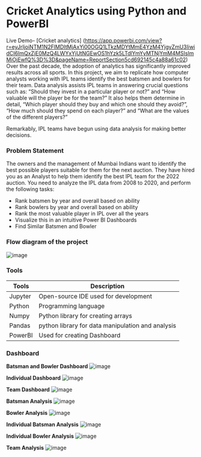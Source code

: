 # Cricket Analytics using Python and PowerBI 
Live Demo- [Cricket analytics]
 (https://app.powerbi.com/view?r=eyJrIjoiNTM1N2FlMDItMjAxYi00OGQ1LTkzMDYtMmE4YzM4YjgyZmU3IiwidCI6ImQxZjE0MzQ4LWYxYjUtNGEwOS1hYzk5LTdlYmYyMTNjYmM4MSIsImMiOjEwfQ%3D%3D&pageName=ReportSection5cd692145c4a88a61c02)
Over the past decade, the adoption of analytics has significantly improved results across all sports. In this project, we aim to replicate how computer analysts working with IPL teams identify the best batsmen and bowlers for their team. Data analysis assists IPL teams in answering crucial questions such as: “Should they invest in a particular player or not?” and “How valuable will the player be for the team?” It also helps them determine in detail, “Which player should they buy and which one should they avoid?”, “How much should they spend on each player?” and “What are the values of the different players?”

Remarkably, IPL teams have begun using data analysis for making better decisions.
### Problem Statement
The owners and the management of Mumbai Indians want to identify the best possible players suitable for them for the next auction. They have hired you as an Analyst to help them identify the best IPL team for the 2022 auction. You need to analyze the IPL data from 2008 to 2020, and perform the following tasks:
- Rank batsmen by year and overall based on ability
- Rank bowlers by year and overall based on ability
- Rank the most valuable player in IPL over all the years
- Visualize this in an intuitive Power BI Dashboards
- Find Similar Batsmen and Bowler

### Flow diagram of the project
![image](https://i.ibb.co/zs0N8Vx/FLow.png)

### Tools
| Tools | Description |
| ------ | ------ |
| Jupyter | Open-source IDE used for development |
| Python | Programming language |
| Numpy | Python library for creating arrays |
| Pandas | python library for data manipulation and analysis |
| PowerBI | Used for creating Dashboard |


### Dashboard

**Batsman and Bowler Dashboard**
![image](https://github.com/mihirp28/Cricket-Analytics/assets/100679247/4e959818-2ddd-4002-9c7b-b0c4df2bf5ad)

**Individual Dashboard**
![image](https://github.com/mihirp28/Cricket-Analytics/assets/100679247/6fe4558b-f1a2-47c6-aa41-e1b583d8a7bf)

**Team Dashboard**
![image](https://github.com/mihirp28/Cricket-Analytics/assets/100679247/bcb5147a-1f4e-4cae-8b3c-8145b6594d45)

**Batsman Analysis**
![image](https://github.com/mihirp28/Cricket-Analytics/assets/100679247/89620917-6544-4b9f-a482-38a96c361f35)

**Bowler Analysis**
![image](https://github.com/mihirp28/Cricket-Analytics/assets/100679247/93591efa-fbbb-4525-ba1d-7d18ae4987cd)

**Individual Batsman Analysis**
![image](https://github.com/mihirp28/Cricket-Analytics/assets/100679247/6dc52878-6e20-48d5-9819-79e552034f3b)

**Individual Bowler Analysis**
![image](https://github.com/mihirp28/Cricket-Analytics/assets/100679247/5e7472f1-8906-4d82-b852-639414ca5903)

**Team Analysis**
![image](https://github.com/mihirp28/Cricket-Analytics/assets/100679247/0d1ccd32-2adb-4940-ba95-93ee627e51fd)
